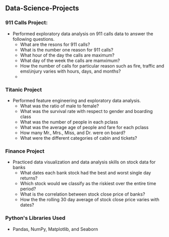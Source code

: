 ## Data-Science-Projects
  ### 911 Calls Project: 
  * Performed exploratory data analysis on 911 calls data to answer the following questions.
     - What are the resons for 911 calls?
     - What is the number one reason for 911 calls?
     - What hour of the day the calls are maximum?
     - What day of the week the calls are mamximum?
     - How the number of calls for particular reason such as fire, traffic and ems\injury varies with hours, days, and months?
     -
  ### Titanic Project   
  * Performed feature engineering and exploratory data analysis.
    - What was the ratio of male to female?
    - What was the survival rate with respect to gender and boarding class
    - What was the number of people in each pclass
    - What was the average age of people and fare for each pclass
    - How many Mr., Mrs., Miss, and Dr. were on board?
    - What were the different categories of cabin and tickets?
    
   ### Finance Project
  * Practiced data visualization and data analysis skills on stock data for banks
     - What dates each bank stock had the best and worst single day returns?
     - Which stock would we classify as the riskiest over the entire time period?
     - What is the correlation between stock close price of banks?
     - How the the rolling 30 day average of  stock close price varies with dates?
 
   ### Python's Libraries Used
   * Pandas, NumPy, Matplotlib, and Seaborn

